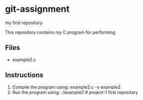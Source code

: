 # git-assignment
my first repository

This repository contains my C program for performing

## Files
- example2.c 

## Instructions
1. Compile the program using: example2.c -o example2
2. Run the program using: ./example2    # project-1
first repositary
